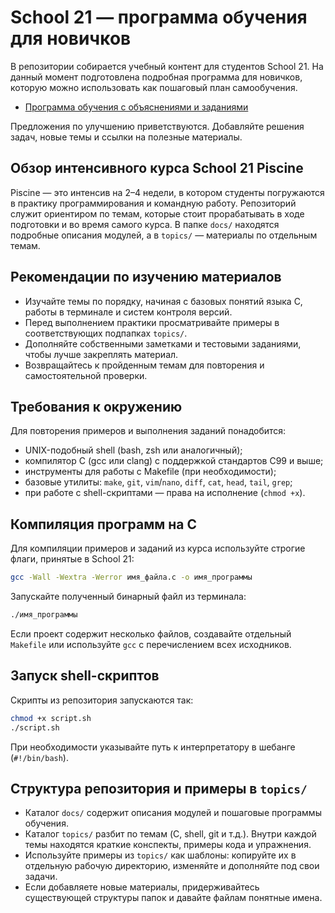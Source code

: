# School 21 — программа обучения для новичков

В репозитории собирается учебный контент для студентов School 21. На данный момент подготовлена подробная программа для новичков, которую можно использовать как пошаговый план самообучения.

- [Программа обучения с объяснениями и заданиями](docs/training_program.md)

Предложения по улучшению приветствуются. Добавляйте решения задач, новые темы и ссылки на полезные материалы.

## Обзор интенсивного курса School 21 Piscine

Piscine — это интенсив на 2–4 недели, в котором студенты погружаются в практику программирования и командную работу. Репозиторий служит ориентиром по темам, которые стоит прорабатывать в ходе подготовки и во время самого курса. В папке `docs/` находятся подробные описания модулей, а в `topics/` — материалы по отдельным темам.

## Рекомендации по изучению материалов

- Изучайте темы по порядку, начиная с базовых понятий языка C, работы в терминале и систем контроля версий.
- Перед выполнением практики просматривайте примеры в соответствующих подпапках `topics/`.
- Дополняйте собственными заметками и тестовыми заданиями, чтобы лучше закреплять материал.
- Возвращайтесь к пройденным темам для повторения и самостоятельной проверки.

## Требования к окружению

Для повторения примеров и выполнения заданий понадобится:

- UNIX-подобный shell (bash, zsh или аналогичный);
- компилятор C (gcc или clang) с поддержкой стандартов C99 и выше;
- инструменты для работы с Makefile (при необходимости);
- базовые утилиты: `make`, `git`, `vim`/`nano`, `diff`, `cat`, `head`, `tail`, `grep`;
- при работе с shell-скриптами — права на исполнение (`chmod +x`).

## Компиляция программ на C

Для компиляции примеров и заданий из курса используйте строгие флаги, принятые в School 21:

```bash
gcc -Wall -Wextra -Werror имя_файла.c -o имя_программы
```

Запускайте полученный бинарный файл из терминала:

```bash
./имя_программы
```

Если проект содержит несколько файлов, создавайте отдельный `Makefile` или используйте `gcc` с перечислением всех исходников.

## Запуск shell-скриптов

Скрипты из репозитория запускаются так:

```bash
chmod +x script.sh
./script.sh
```

При необходимости указывайте путь к интерпретатору в шебанге (`#!/bin/bash`).

## Структура репозитория и примеры в `topics/`

- Каталог `docs/` содержит описания модулей и пошаговые программы обучения.
- Каталог `topics/` разбит по темам (C, shell, git и т.д.). Внутри каждой темы находятся краткие конспекты, примеры кода и упражнения.
- Используйте примеры из `topics/` как шаблоны: копируйте их в отдельную рабочую директорию, изменяйте и дополняйте под свои задачи.
- Если добавляете новые материалы, придерживайтесь существующей структуры папок и давайте файлам понятные имена.
